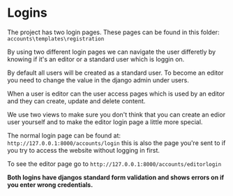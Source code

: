 # Logins

The project has two login pages. These pages can be found in this folder: `accounts\templates\registration`

By using two different login pages we can navigate the user differetly by knowing if it's an editor or a standard user which is loggin on.

By default all users will be created as a standard user. To become an editor you need to change the value in the django admin under users.

When a user is editor can the user access pages which is used by an editor and they can create, update and delete content.

We use two views to make sure you don't think that you can create an edior user yourself and to make the editor login page a little more special.

The normal login page can be found at: `http://127.0.0.1:8000/accounts/login` this is also the page you're sent to if you try to access the website without logging in first.

To see the editor page go to `http://127.0.0.1:8000/accounts/editorlogin`

**Both logins have djangos standard form validation and shows errors on if you enter wrong credentials.**